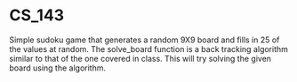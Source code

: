 # CS_143
Simple sudoku game that generates a random 9X9 board and fills in 25 of the values at random. The solve_board function is a back tracking algorithm similar to that of the one covered in class. This will try solving the given board using the algorithm. 